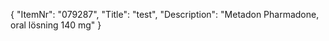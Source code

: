 {
  "ItemNr": "079287",
  "Title": "test",
  "Description": "Metadon Pharmadone, oral lösning 140 mg"
}